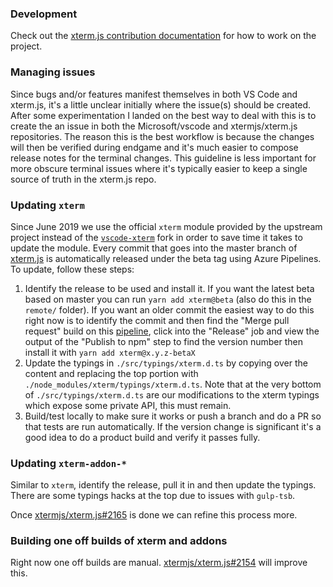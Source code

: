 ### Development

Check out the [xterm.js contribution documentation](https://github.com/xtermjs/xterm.js/wiki/Contributing) for how to work on the project.

### Managing issues

Since bugs and/or features manifest themselves in both VS Code and xterm.js, it's a little unclear initially where the issue(s) should be created. After some experimentation I landed on the best way to deal with this is to create the an issue in both the Microsoft/vscode and xtermjs/xterm.js repositories. The reason this is the best workflow is because the changes will then be verified during endgame and it's much easier to compose release notes for the terminal changes. This guideline is less important for more obscure terminal issues where it's typically easier to keep a single source of truth in the xterm.js repo.

### Updating `xterm`

Since June 2019 we use the official `xterm` module provided by the upstream project instead of the [`vscode-xterm`](https://github.com/microsoft/xterm.js) fork in order to save time it takes to update the module. Every commit that goes into the master branch of [xterm.js](https://github.com/xtermjs/xterm.js) is automatically released under the beta tag using Azure Pipelines. To update, follow these steps:

1. Identify the release to be used and install it. If you want the latest beta based on master you can run `yarn add xterm@beta` (also do this in the `remote/` folder). If you want an older commit the easiest way to do this right now is to identify the commit and then find the "Merge pull request" build on this [pipeline](https://dev.azure.com/xtermjs/xterm.js/_build?definitionId=3), click into the "Release" job and view the output of the "Publish to npm" step to find the version number then install it with `yarn add xterm@x.y.z-betaX`
2. Update the typings in `./src/typings/xterm.d.ts` by copying over the content and replacing the top portion with `./node_modules/xterm/typings/xterm.d.ts`. Note that at the very bottom of `./src/typings/xterm.d.ts` are our modifications to the xterm typings which expose some private API, this must remain.
3. Build/test locally to make sure it works or push a branch and do a PR so that tests are run automatically. If the version change is significant it's a good idea to do a product build and verify it passes fully.

### Updating `xterm-addon-*`

Similar to `xterm`, identify the release, pull it in and then update the typings. There are some typings hacks at the top due to issues with `gulp-tsb`.

Once [xtermjs/xterm.js#2165](https://github.com/xtermjs/xterm.js/issues/2165) is done we can refine this process more.

### Building one off builds of xterm and addons

Right now one off builds are manual. [xtermjs/xterm.js#2154](https://github.com/xtermjs/xterm.js/issues/2154) will improve this.
